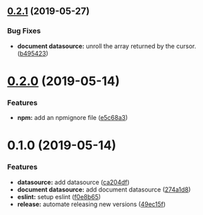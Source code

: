 ## [0.2.1](https://github.com/danwkennedy/arango-datasouce/compare/0.2.0...0.2.1) (2019-05-27)


### Bug Fixes

* **document datasource:** unroll the array returned by the cursor. ([b495423](https://github.com/danwkennedy/arango-datasouce/commit/b495423))



# [0.2.0](https://github.com/danwkennedy/arango-datasouce/compare/0.1.0...0.2.0) (2019-05-14)


### Features

* **npm:** add an npmignore file ([e5c68a3](https://github.com/danwkennedy/arango-datasouce/commit/e5c68a3))



# 0.1.0 (2019-05-14)


### Features

* **datasource:** add datasource ([ca204df](https://github.com/danwkennedy/arango-datasouce/commit/ca204df))
* **document datasource:** add document datasource ([274a1d8](https://github.com/danwkennedy/arango-datasouce/commit/274a1d8))
* **eslint:** setup eslint ([f0e8b65](https://github.com/danwkennedy/arango-datasouce/commit/f0e8b65))
* **release:** automate releasing new versions ([49ec15f](https://github.com/danwkennedy/arango-datasouce/commit/49ec15f))



